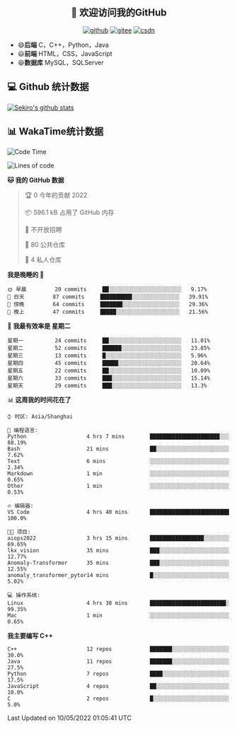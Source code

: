 <h2 align="center">👋 欢迎访问我的GitHub</h2>
<p align="center">
  <a href="https://666wxy666.github.io/"><img src="https://img.shields.io/badge/GitHub-24292e" alt="github"></a>
  <a href="https://gitee.com/wxy_666"><img src="https://img.shields.io/badge/Gitee-fe7300" alt="gitee"></a>
  <a href="https://blog.csdn.net/WXY_666"><img src="https://img.shields.io/badge/CSDN-cf000e" alt="csdn"></a>
</p>

- 😄**后端** C，C++，Python，Java
- 😃**前端** HTML，CSS，JavaScript
- 😆**数据库** MySQL，SQLServer

## 💻 Github 统计数据
[![Sekiro's github stats](https://github-readme-stats.vercel.app/api?username=666WXY666)](https://666wxy666.github.io/)

## 📊 WakaTime统计数据

<!--START_SECTION:waka-->
![Code Time](http://img.shields.io/badge/Code%20Time-0-blue)

![Lines of code](https://img.shields.io/badge/%E4%BB%8E%E3%80%8C%E4%BD%A0%E5%A5%BD%E4%B8%96%E7%95%8C%E3%80%8D%E6%88%91%E5%B7%B2%E7%BB%8F%E5%86%99%E4%BA%86--287%20Thousand%20%E8%A1%8C%E4%BB%A3%E7%A0%81-blue)

**🐱 我的 GitHub 数据** 

> 🏆 0 今年的贡献 2022
 > 
> 📦 596.1 kB 占用了 GitHub 内存 
 > 
> 🚫 不开放招聘
 > 
> 📜 80 公共仓库 
 > 
> 🔑 4 私人仓库  
 > 
**我是晚睡的 🦉** 

```text
🌞 早晨         20 commits     ██░░░░░░░░░░░░░░░░░░░░░░░   9.17% 
🌆 白天         87 commits     ██████████░░░░░░░░░░░░░░░   39.91% 
🌃 傍晚         64 commits     ███████░░░░░░░░░░░░░░░░░░   29.36% 
🌙 晚上         47 commits     █████░░░░░░░░░░░░░░░░░░░░   21.56%

```
📅 **我最有效率是 星期二** 

```text
星期一          24 commits     ██░░░░░░░░░░░░░░░░░░░░░░░   11.01% 
星期二          52 commits     ██████░░░░░░░░░░░░░░░░░░░   23.85% 
星期三          13 commits     █░░░░░░░░░░░░░░░░░░░░░░░░   5.96% 
星期四          45 commits     █████░░░░░░░░░░░░░░░░░░░░   20.64% 
星期五          22 commits     ██░░░░░░░░░░░░░░░░░░░░░░░   10.09% 
星期六          33 commits     ███░░░░░░░░░░░░░░░░░░░░░░   15.14% 
星期天          29 commits     ███░░░░░░░░░░░░░░░░░░░░░░   13.3%

```


📊 **这周我的时间花在了** 

```text
⌚︎ 时区: Asia/Shanghai

💬 编程语言: 
Python                   4 hrs 7 mins        ██████████████████████░░░   88.19% 
Bash                     21 mins             ██░░░░░░░░░░░░░░░░░░░░░░░   7.62% 
Text                     6 mins              ░░░░░░░░░░░░░░░░░░░░░░░░░   2.34% 
Markdown                 1 min               ░░░░░░░░░░░░░░░░░░░░░░░░░   0.65% 
Other                    1 min               ░░░░░░░░░░░░░░░░░░░░░░░░░   0.53%

🔥 编辑器: 
VS Code                  4 hrs 40 mins       █████████████████████████   100.0%

🐱‍💻 项目: 
aiops2022                3 hrs 15 mins       █████████████████░░░░░░░░   69.65% 
lkx_vision               35 mins             ███░░░░░░░░░░░░░░░░░░░░░░   12.77% 
Anomaly-Transformer      35 mins             ███░░░░░░░░░░░░░░░░░░░░░░   12.55% 
anomaly_transformer_pytor14 mins             █░░░░░░░░░░░░░░░░░░░░░░░░   5.02%

💻 操作系统: 
Linux                    4 hrs 38 mins       ████████████████████████░   99.35% 
Mac                      1 min               ░░░░░░░░░░░░░░░░░░░░░░░░░   0.65%

```

**我主要编写 C++** 

```text
C++                      12 repos            ███████░░░░░░░░░░░░░░░░░░   30.0% 
Java                     11 repos            ███████░░░░░░░░░░░░░░░░░░   27.5% 
Python                   7 repos             ████░░░░░░░░░░░░░░░░░░░░░   17.5% 
JavaScript               4 repos             ██░░░░░░░░░░░░░░░░░░░░░░░   10.0% 
C                        2 repos             █░░░░░░░░░░░░░░░░░░░░░░░░   5.0%

```



 Last Updated on 10/05/2022 01:05:41 UTC
<!--END_SECTION:waka-->

<!--
**666WXY666/666WXY666** is a ✨ _special_ ✨ repository because its `README.md` (this file) appears on your GitHub profile.

Here are some ideas to get you started:

- 🔭 I’m currently working on ...
- 🌱 I’m currently learning ...
- 👯 I’m looking to collaborate on ...
- 🤔 I’m looking for help with ...
- 💬 Ask me about ...
- 📫 How to reach me: ...
- 😄 Pronouns: ...
- ⚡ Fun fact: ...
-->
